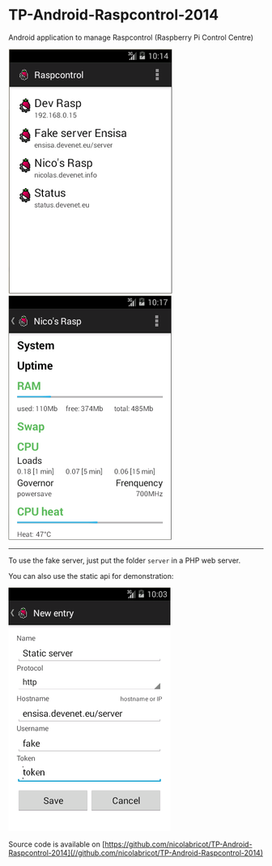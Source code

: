 # TP-Android-Raspcontrol-2014

Android application to manage Raspcontrol (Raspberry Pi Control Centre)

![Home of Raspcontrol Android application](raspcontrol_android.png)
![Display information from Raspcontrol API](raspcontrol_android_details.png)

***

To use the fake server, just put the folder `server` in a PHP web server.


You can also use the static api for demonstration:

![Demo API server configuration](server/fake_server.png)

Source code is available on [https://github.com/nicolabricot/TP-Android-Raspcontrol-2014](//github.com/nicolabricot/TP-Android-Raspcontrol-2014)


